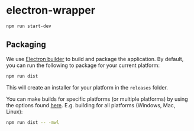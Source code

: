 # electron-wrapper

```bash
npm run start-dev
```

## Packaging
We use [Electron builder](https://www.electron.build/) to build and package the application. By default, you can run the following to package for your current platform:

```bash
npm run dist
```

This will create an installer for your platform in the `releases` folder.

You can make builds for specific platforms (or multiple platforms) by using the options found [here](https://www.electron.build/cli). E.g. building for all platforms (Windows, Mac, Linux):

```bash
npm run dist -- -mwl
```
